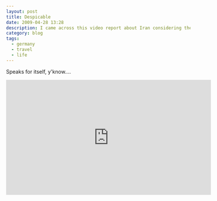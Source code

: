 ```yaml
---
layout: post
title: Despicable
date: 2009-04-28 13:28
description: I came across this video report about Iran considering the death penalty for bloggers.
category: blog
tags:
  - germany
  - travel
  - life
---
```

Speaks for itself, y'know....

<iframe width="560" height="315" src="https://www.youtube.com/embed/oq9SkwGxvYY?si=MPTLFqzpk84clngu" title="YouTube video player" frameborder="0" allow="accelerometer; autoplay; clipboard-write; encrypted-media; gyroscope; picture-in-picture; web-share" allowfullscreen></iframe>